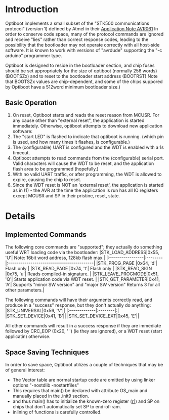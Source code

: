 # Introduction #

Optiboot implements a small subset of the  "STK500 communications protocol" (version 1) defined by Atmel in their [Application Note AVR061](http://www.atmel.com/Images/doc2525.pdf)  In order to conserve code space, many of the protocol commands are ignored and receive "lies" rather than correct response codes, leading to the possibility that the bootloader may not operate correctly with all host-side software.  It is known to work with versions of "avrdude" supporting the "-c arduino" programmer type.

Optiboot is designed to reside in the bootloader section, and chip fuses should be set appropriately for the size of optiboot (normally 256 words) (BOOTSZx) and to reset to the bootloader start address (BOOTRST)  Note that BOOTSZx values are chip-dependent, and some of the chips suppored by Optiboot have a 512word minimum bootloader size.)

## Basic Operation ##
  1. On reset, Optiboot starts and reads the reset reason from MCUSR.  For any cause other than "external reset", the application is started immediately.  Otherwise, optiboot attempts to download new application software:
  1. The "start LED" is flashed to indicate that optiboot is running. (which pin is used, and how many times it flashes, is configurable.)
  1. The (configurable) UART is configured and the WDT is enabled with a 1s timeout.
  1. Optiboot attempts to read commands from the (configurable) serial port.  Valid characters will cause the WDT to be reset, and the application flash area to be programmed (hopefully.)
  1. With no valid UART traffic, or after programming, the WDT is allowed to expire, causing the chip to reset.
  1. Since the WDT reset is NOT an 'external reset', the application is started as in (1) - the AVR at the time the application is run has all IO registers except MCUSR and SP in their pristine, reset, state.

# Details #
## Implemented Commands ##
The following core commands are "supported"; they actually do something useful WRT loading code via the bootloader:
|STK\_LOAD\_ADDRESS|0x55, 'U'| Note: 16bit word address, 128kb flash max.|
|:-----------------|:--------|:------------------------------------------|
|STK\_PROG\_PAGE   |0x64, 'd'|  Flash only                               |
|STK\_READ\_PAGE   |0x74, 't'|  Flash only                               |
|STK\_READ\_SIGN   |0x75, 'u'|  Reads compiled-in signature.             |
|STK\_LEAVE\_PROGMODE|0x51, 'Q'| Starts application code via WDT reset.    |
|STK\_GET\_PARAMETER|0x41, 'A'| Supports "minor SW version" and "major SW version"  Returns 3 for all other parameters.|

The following commands will have their arguments correctly read, and produce in a "success" response, but they don't actually do anything:
|STK\_UNIVERSAL|0x56, 'V'||
|:-------------|:--------|:|
|STK\_SET\_DEVICE|0x41, 'B'||
|STK\_SET\_DEVICE\_EXT|0x45, 'E'||

All other commands will result in a success response if they are immediate followed by CRC\_EOP (0x20, ' ') (ie they are ignored), or a WDT reset (start applicatin) otherwise.

## Space Saving Techniques ##
In order to save space, Optiboot utilizes a couple of techniques that may be of general interest:
  * The Vector table are normal startup code are omitted by using linker options "-nostdlib -nostartfiles"
  * This requires that main() be declared with attribute OS\_main and manually placed in the .init9 section.
  * and thus main() has to initialize the known-zero register ([r1](https://code.google.com/p/optiboot/source/detail?r=1)) and SP on chips that don't automatically set SP to end-of-ram.
  * inlining of functions is carefully controlled.